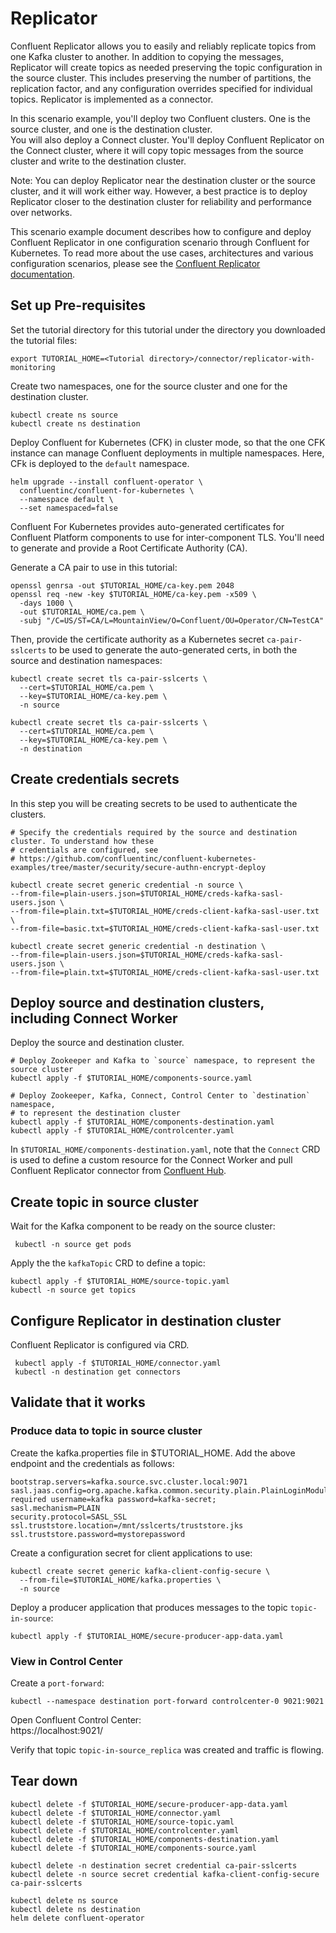 # Replicator

Confluent Replicator allows you to easily and reliably replicate topics from one Kafka cluster to another. In addition to copying the messages, Replicator will create topics as needed preserving the topic configuration in the source cluster. This includes preserving the number of partitions, the replication factor, and any configuration overrides specified for individual topics. Replicator is implemented as a connector.

In this scenario example, you'll deploy two Confluent clusters. One is the source cluster, and one is the destination cluster.  
You will also deploy a Connect cluster.  You'll deploy Confluent Replicator on the Connect cluster, where it will copy topic messages from the source cluster and write to the destination cluster.

Note: You can deploy Replicator near the destination cluster or the source cluster, and it will work either way. However, a best practice is to deploy Replicator closer to the destination cluster for reliability and performance over networks.

This scenario example document describes how to configure and deploy Confluent Replicator in one configuration scenario through Confluent for Kubernetes. To read more about the use cases, architectures and various configuration scenarios, please see the [Confluent Replicator documentation](https://docs.confluent.io/platform/current/multi-dc-deployments/replicator/index.html#replicator-detail).

## Set up Pre-requisites

Set the tutorial directory for this tutorial under the directory you downloaded
the tutorial files:

```
export TUTORIAL_HOME=<Tutorial directory>/connector/replicator-with-monitoring
```

Create two namespaces, one for the source cluster and one for the destination cluster.

```
kubectl create ns source
kubectl create ns destination
```

Deploy Confluent for Kubernetes (CFK) in cluster mode, so that the one CFK instance can manage Confluent deployments in multiple namespaces. Here, CFk is deployed to the `default` namespace.

```
helm upgrade --install confluent-operator \
  confluentinc/confluent-for-kubernetes \
  --namespace default \
  --set namespaced=false
```

Confluent For Kubernetes provides auto-generated certificates for Confluent Platform components to use for inter-component TLS. You'll need to generate and provide a Root Certificate Authority (CA).

Generate a CA pair to use in this tutorial:

```
openssl genrsa -out $TUTORIAL_HOME/ca-key.pem 2048
openssl req -new -key $TUTORIAL_HOME/ca-key.pem -x509 \
  -days 1000 \
  -out $TUTORIAL_HOME/ca.pem \
  -subj "/C=US/ST=CA/L=MountainView/O=Confluent/OU=Operator/CN=TestCA"
```

Then, provide the certificate authority as a Kubernetes secret `ca-pair-sslcerts` to be used to 
generate the auto-generated certs, in both the source and destination namespaces:

```
kubectl create secret tls ca-pair-sslcerts \
  --cert=$TUTORIAL_HOME/ca.pem \
  --key=$TUTORIAL_HOME/ca-key.pem \
  -n source

kubectl create secret tls ca-pair-sslcerts \
  --cert=$TUTORIAL_HOME/ca.pem \
  --key=$TUTORIAL_HOME/ca-key.pem \
  -n destination
```

## Create credentials secrets  

In this step you will be creating secrets to be used to authenticate the clusters.  

```
# Specify the credentials required by the source and destination cluster. To understand how these
# credentials are configured, see 
# https://github.com/confluentinc/confluent-kubernetes-examples/tree/master/security/secure-authn-encrypt-deploy

kubectl create secret generic credential -n source \
--from-file=plain-users.json=$TUTORIAL_HOME/creds-kafka-sasl-users.json \
--from-file=plain.txt=$TUTORIAL_HOME/creds-client-kafka-sasl-user.txt \
--from-file=basic.txt=$TUTORIAL_HOME/creds-client-kafka-sasl-user.txt

kubectl create secret generic credential -n destination \
--from-file=plain-users.json=$TUTORIAL_HOME/creds-kafka-sasl-users.json \
--from-file=plain.txt=$TUTORIAL_HOME/creds-client-kafka-sasl-user.txt
```

## Deploy source and destination clusters, including Connect Worker

Deploy the source and destination cluster.  
```
# Deploy Zookeeper and Kafka to `source` namespace, to represent the source cluster
kubectl apply -f $TUTORIAL_HOME/components-source.yaml

# Deploy Zookeeper, Kafka, Connect, Control Center to `destination` namespace, 
# to represent the destination cluster
kubectl apply -f $TUTORIAL_HOME/components-destination.yaml
kubectl apply -f $TUTORIAL_HOME/controlcenter.yaml
```

In `$TUTORIAL_HOME/components-destination.yaml`, note that the `Connect` CRD is used to define a custom resource for the Connect Worker and pull Confluent Replicator connector from [Confluent Hub](https://www.confluent.io/hub/confluentinc/kafka-connect-replicator).  

## Create topic in source cluster

Wait for the Kafka component to be ready on the source cluster:  

```
 kubectl -n source get pods 
```
Apply the the `kafkaTopic` CRD to define a topic:  
```
kubectl apply -f $TUTORIAL_HOME/source-topic.yaml
kubectl -n source get topics
```

## Configure Replicator in destination cluster


Confluent Replicator is configured via CRD.  
```
 kubectl apply -f $TUTORIAL_HOME/connector.yaml   
 kubectl -n destination get connectors      
```

## Validate that it works

### Produce data to topic in source cluster

Create the kafka.properties file in $TUTORIAL_HOME. Add the above endpoint and the credentials as follows:

```
bootstrap.servers=kafka.source.svc.cluster.local:9071
sasl.jaas.config=org.apache.kafka.common.security.plain.PlainLoginModule required username=kafka password=kafka-secret;
sasl.mechanism=PLAIN
security.protocol=SASL_SSL
ssl.truststore.location=/mnt/sslcerts/truststore.jks
ssl.truststore.password=mystorepassword
```

Create a configuration secret for client applications to use:  

```
kubectl create secret generic kafka-client-config-secure \
  --from-file=$TUTORIAL_HOME/kafka.properties \
  -n source
```

Deploy a producer application that produces messages to the topic `topic-in-source`:  
```
kubectl apply -f $TUTORIAL_HOME/secure-producer-app-data.yaml
```

### View in Control Center


Create a `port-forward`:  
```
kubectl --namespace destination port-forward controlcenter-0 9021:9021 
```

Open Confluent Control Center:  
https://localhost:9021/  

Verify that topic `topic-in-source_replica` was created and traffic is flowing.  

## Tear down

```
kubectl delete -f $TUTORIAL_HOME/secure-producer-app-data.yaml
kubectl delete -f $TUTORIAL_HOME/connector.yaml   
kubectl delete -f $TUTORIAL_HOME/source-topic.yaml
kubectl delete -f $TUTORIAL_HOME/controlcenter.yaml
kubectl delete -f $TUTORIAL_HOME/components-destination.yaml
kubectl delete -f $TUTORIAL_HOME/components-source.yaml

kubectl delete -n destination secret credential ca-pair-sslcerts
kubectl delete -n source secret credential kafka-client-config-secure ca-pair-sslcerts

kubectl delete ns source
kubectl delete ns destination
helm delete confluent-operator
```